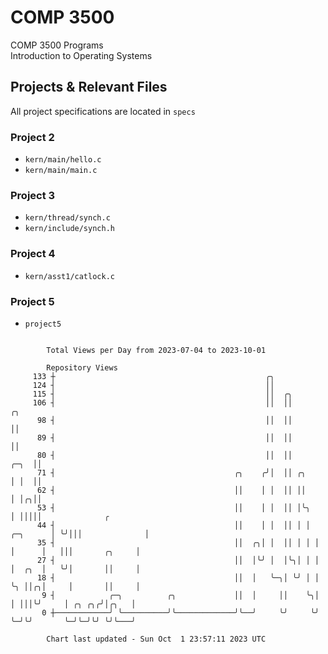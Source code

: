 # COMP 3500
COMP 3500 Programs  
Introduction to Operating Systems  
## Projects & Relevant Files
All project specifications are located in `specs`
### Project 2
- `kern/main/hello.c`
- `kern/main/main.c`
### Project 3
- `kern/thread/synch.c`
- `kern/include/synch.h`
### Project 4
- `kern/asst1/catlock.c`
### Project 5
- `project5`

```

        Total Views per Day from 2023-07-04 to 2023-10-01

        Repository Views
     133 ┼                                               ╭╮
     124 ┤                                               ││
     115 ┤                                               ││  ╭╮
     106 ┤                                               ││  ││                   ╭╮
      98 ┤                                               ││  ││                   ││
      89 ┤                                               ││  ││                   ││
      80 ┤                                               ││  ││              ╭─╮  ││
      71 ┤                                        ╭╮    ╭╯│  ││ ╭╮           │ │  ││
      62 ┤                                        ││    │ │  ││ ││           │ │╭╮││
      53 ┤                                        ││    │ │  ││ │╰╮          │ │││││              ╭
      44 ┤                                        ││    │ │  ││ │ │ ╭─╮      │ ╰╯│││              │
      35 ┤                                        ││  ╭╮│ │  ││ │ │ │ │      │   │││       ╭╮     │
      27 ┤                                        ││  │╰╯ │  │╰╮│ │ │ │  ╭╮  │   ╰╯│       ││     │
      18 ┤                                        ││  │   ╰─╮│ ╰╯ │ │ ╰╮ ││╭╮│     │       ││     │
       9 ┤            ╭─╮          ╭╮             ││  │     ││    ╰╮│  │ │││╰╯     │ ╭╮ ╭╮╭╯│╭╮   │
       0 ┼────────────╯ ╰──────────╯╰─────────────╯╰──╯     ╰╯     ╰╯  ╰─╯╰╯       ╰─╯╰─╯╰╯ ╰╯╰───╯

        Chart last updated - Sun Oct  1 23:57:11 2023 UTC
        
```
